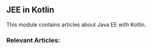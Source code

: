 ## JEE in Kotlin

This module contains articles about Java EE with Kotlin. 

### Relevant Articles:
